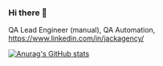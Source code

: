 ### Hi there 👋

QA Lead Engineer (manual), QA Automation, https://www.linkedin.com/in/jackagency/

[![Anurag's GitHub stats](https://github-readme-stats.vercel.app/api?username=Jackagency&show_icons=true&theme=discord_old_blurple )](https://github.com/anuraghazra/github-readme-stats)


<!--
**Jackagency/Jackagency** is a ✨ _special_ ✨ repository because its `README.md` (this file) appears on your GitHub profile.

Here are some ideas to get you started:

- 🔭 I’m currently working on ...
- 🌱 I’m currently learning ...
- 👯 I’m looking to collaborate on ...
- 🤔 I’m looking for help with ...
- 💬 Ask me about ...
- 📫 How to reach me: ...
- 😄 Pronouns: ...
- ⚡ Fun fact: ...
-->
